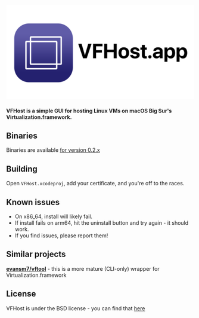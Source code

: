 ![Header image](https://github.com/JackSteele/VFHost/raw/readme-img/header.png)

#### VFHost is a simple GUI for hosting Linux VMs on macOS Big Sur's Virtualization.framework.

## Binaries
Binaries are available [for version 0.2.x](https://github.com/JackSteele/VFHost/releases)

## Building
Open `VFHost.xcodeproj`, add your certificate, and you're off to the races.

## Known issues
- On x86_64, install will likely fail.
- If install fails on arm64, hit the uninstall button and try again - it should work. 
- If you find issues, please report them!

## Similar projects
**[evansm7/vftool](https://github.com/evansm7/vftool)** - this is a more mature (CLI-only) wrapper for Virtualization.framework

## License
VFHost is under the BSD license - you can find that [here](https://github.com/JackSteele/VFHost/blob/main/LICENSE)
